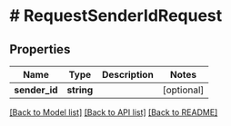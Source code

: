 # # RequestSenderIdRequest

## Properties

Name | Type | Description | Notes
------------ | ------------- | ------------- | -------------
**sender_id** | **string** |  | [optional]

[[Back to Model list]](../../README.md#models) [[Back to API list]](../../README.md#endpoints) [[Back to README]](../../README.md)
